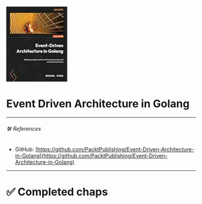 ![](./assets/cover.png)
# Event Driven Architecture in Golang

<hr>

###### 🛠️ *References*
- GitHub: [https://github.com/PacktPublishing/Event-Driven-Architecture-in-Golang](https://github.com/PacktPublishing/Event-Driven-Architecture-in-Golang)
<hr>

# ✅ Completed chaps
